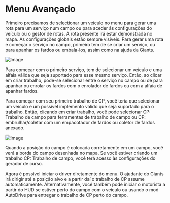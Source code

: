 # Menu Avançado


Primeiro precisamos de selectionar um veículo no menu para gerar uma rota para um serviço num campo ou para aceder ás configurações do veículo ou o gestor de rotas.
A rota presente irá estar demonstrada no mapa.
As configurações globais estão sempre visiveis.
Para gerar uma rota e começar o serviço no campo, primeiro tem de se criar um serviço, ou para apanhar os fardos ou embala-los, assim como na ajuda da Giants.


![Image](assets/startjobmenuhelp_0_0_1024_895.png)


Para começar com o primeiro serviço, tem de selecionar um veículo e uma alfaia válida que seja suportado para esse mesmo serviço.
Então, ao clicar em criar trabalho, pode-se selecionar entre o serviço no campo ou de para apanhar ou enrolar os fardos
com o enrolador de fardos ou com a alfaia de apanhar fardos.



Para começar com seu primeiro trabalho de CP, você teria que selecionar um veículo e um possível implemento válido que seja suportado para o trabalho.
Então, clicando em criar trabalho, você pode selecionar CP: Trabalho de campo para ferramentas de trabalho de campo ou CP: embrulhar/coletar
com um empacotador de fardos ou coletor de fardos anexado.


![Image](assets/readyjobmenuhelp_0_0_765_510.png)


Quando a posição do campo é colocada corretamente em um campo, você verá a borda do campo desenhada no mapa.
Se você estiver criando um trabalho CP: Trabalho de campo, você terá acesso às configurações do gerador de curso.



Agora é possível iniciar o driver diretamente do menu. O ajudante do Giants irá dirigir até a posição alvo e a partir daí o trabalho de CP assume automaticamente.
Alternativamente, você também pode iniciar o motorista a partir do HUD se estiver perto do campo com o veículo ou usando o mod AutoDrive para entregar o trabalho de CP perto do campo.


